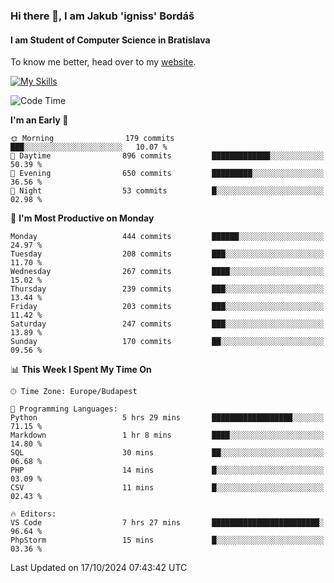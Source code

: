 ### Hi there 👋, I am Jakub 'igniss' Bordáš

#### I am Student of Computer Science in Bratislava
To know me better, head over to my [website](https://bordas.sk).

[![My Skills](https://skillicons.dev/icons?i=js,html,css,figma,svelte,java,kotlin,python,postgresql,typescript,nest,nodejs)](https://bordas.sk)


<!--START_SECTION:waka-->
![Code Time](http://img.shields.io/badge/Code%20Time-1%2C547%20hrs%205%20mins-blue)

**I'm an Early 🐤** 

```text
🌞 Morning                179 commits         ███░░░░░░░░░░░░░░░░░░░░░░   10.07 % 
🌆 Daytime                896 commits         █████████████░░░░░░░░░░░░   50.39 % 
🌃 Evening                650 commits         █████████░░░░░░░░░░░░░░░░   36.56 % 
🌙 Night                  53 commits          █░░░░░░░░░░░░░░░░░░░░░░░░   02.98 % 
```
📅 **I'm Most Productive on Monday** 

```text
Monday                   444 commits         ██████░░░░░░░░░░░░░░░░░░░   24.97 % 
Tuesday                  208 commits         ███░░░░░░░░░░░░░░░░░░░░░░   11.70 % 
Wednesday                267 commits         ████░░░░░░░░░░░░░░░░░░░░░   15.02 % 
Thursday                 239 commits         ███░░░░░░░░░░░░░░░░░░░░░░   13.44 % 
Friday                   203 commits         ███░░░░░░░░░░░░░░░░░░░░░░   11.42 % 
Saturday                 247 commits         ███░░░░░░░░░░░░░░░░░░░░░░   13.89 % 
Sunday                   170 commits         ██░░░░░░░░░░░░░░░░░░░░░░░   09.56 % 
```


📊 **This Week I Spent My Time On** 

```text
🕑︎ Time Zone: Europe/Budapest

💬 Programming Languages: 
Python                   5 hrs 29 mins       ██████████████████░░░░░░░   71.15 % 
Markdown                 1 hr 8 mins         ████░░░░░░░░░░░░░░░░░░░░░   14.80 % 
SQL                      30 mins             ██░░░░░░░░░░░░░░░░░░░░░░░   06.68 % 
PHP                      14 mins             █░░░░░░░░░░░░░░░░░░░░░░░░   03.09 % 
CSV                      11 mins             █░░░░░░░░░░░░░░░░░░░░░░░░   02.43 % 

🔥 Editors: 
VS Code                  7 hrs 27 mins       ████████████████████████░   96.64 % 
PhpStorm                 15 mins             █░░░░░░░░░░░░░░░░░░░░░░░░   03.36 % 
```


 Last Updated on 17/10/2024 07:43:42 UTC
<!--END_SECTION:waka-->
